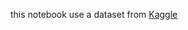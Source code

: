this notebook use a dataset from [Kaggle](https://www.kaggle.com/datasets/fedesoriano/traffic-prediction-dataset)
